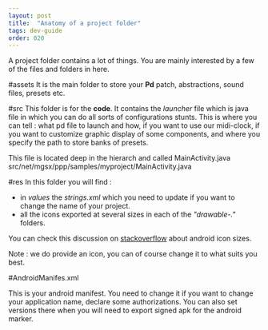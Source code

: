 ```yaml
---
layout: post
title:  "Anatomy of a project folder"
tags: dev-guide
order: 020
---
```


A project folder contains a lot of things. You are mainly interested by a few of the files and folders in here.

#assets
It is the main folder to store your **Pd** patch, abstractions, sound files, presets etc. 

#src
This folder is for the **code**. It contains the *launcher* file which is java file in which you can do all sorts of configurations stunts. This is where you can tell : what pd file to launch and how, if you want to use our midi-clock, if you want to customize graphic display of some components, and where you specify the path to store banks of presets.

This file is located deep in the hierarch and called MainActivity.java
src/net/mgsx/ppp/samples/myproject/MainActivity.java

#res
In this folder you will find :

* in *values* the *strings.xml* which you need to update if you want to change the name of your project.
* all the icons exported at several sizes in each of the *"drawable-."* folders.

You can check this discussion on [stackoverflow](http://stackoverflow.com/questions/12768128/android-launcher-icon-size) about android icon sizes.

Note : we do provide an icon, you can of course change it to what suits you best.

#AndroidManifes.xml

This is your android manifest. You need to change it if you want to change your application name, declare some authorizations.
You can also set versions there when you will need to export signed apk for the android marker.

